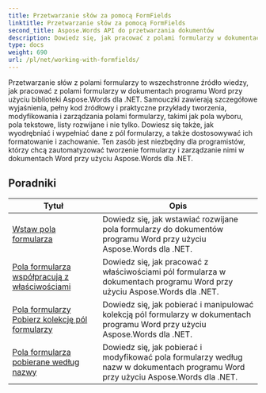 ```yaml
---
title: Przetwarzanie słów za pomocą FormFields
linktitle: Przetwarzanie słów za pomocą FormFields
second_title: Aspose.Words API do przetwarzania dokumentów
description: Dowiedz się, jak pracować z polami formularzy w dokumentach programu Word przy użyciu Aspose.Words dla .NET. Szczegółowe tutoriale z przykładami kodu.
type: docs
weight: 690
url: /pl/net/working-with-formfields/
---
```

Przetwarzanie słów z polami formularzy to wszechstronne źródło wiedzy, jak pracować z polami formularzy w dokumentach programu Word przy użyciu biblioteki Aspose.Words dla .NET. Samouczki zawierają szczegółowe wyjaśnienia, pełny kod źródłowy i praktyczne przykłady tworzenia, modyfikowania i zarządzania polami formularzy, takimi jak pola wyboru, pola tekstowe, listy rozwijane i nie tylko. Dowiesz się także, jak wyodrębniać i wypełniać dane z pól formularzy, a także dostosowywać ich formatowanie i zachowanie. Ten zasób jest niezbędny dla programistów, którzy chcą zautomatyzować tworzenie formularzy i zarządzanie nimi w dokumentach Word przy użyciu Aspose.Words dla .NET.

 ## Poradniki
| Tytuł | Opis |
| --- | --- |
| [Wstaw pola formularza](./insert-form-fields/) | Dowiedz się, jak wstawiać rozwijane pola formularzy do dokumentów programu Word przy użyciu Aspose.Words dla .NET. |
| [Pola formularza współpracują z właściwościami](./form-fields-work-with-properties/) | Dowiedz się, jak pracować z właściwościami pól formularza w dokumentach programu Word przy użyciu Aspose.Words dla .NET. |
| [Pola formularzy Pobierz kolekcję pól formularzy](./form-fields-get-form-fields-collection/) | Dowiedz się, jak pobierać i manipulować kolekcją pól formularzy w dokumentach programu Word przy użyciu Aspose.Words dla .NET. |
| [Pola formularza pobierane według nazwy](./form-fields-get-by-name/) | Dowiedz się, jak pobierać i modyfikować pola formularzy według nazw w dokumentach programu Word przy użyciu Aspose.Words dla .NET. |
